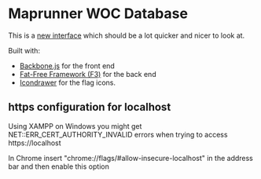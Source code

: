 # Maprunner WOC Database

This is a [new interface](https://www.maprunner.co.uk/wocdb) which should be a lot quicker and nicer to look at.

Built with:

- [Backbone.js](http://backbonejs.org/) for the front end
- [Fat-Free Framework (F3)](http://fatfreeframework.com/home) for the back end
- [Icondrawer](www.icondrawer.com) for the flag icons.

## https configuration for localhost

Using XAMPP on Windows you might get NET::ERR_CERT_AUTHORITY_INVALID errors when trying to access https://localhost

In Chrome insert "chrome://flags/#allow-insecure-localhost" in the address bar and then enable this option

